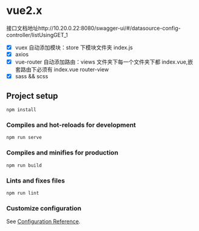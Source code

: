 # vue2.x

接口文档地址http://10.20.0.22:8080/swagger-ui/#/datasource-config-controller/listUsingGET_1

- [x] vuex 自动添加模块：store 下模块文件夹 index.js
- [x] axios
- [x] vue-router 自动添加路由：views 文件夹下每一个文件夹下都 index.vue,嵌套路由下必须有 index.vue router-view
- [x] sass && scss

## Project setup

```
npm install
```

### Compiles and hot-reloads for development

```
npm run serve
```

### Compiles and minifies for production

```
npm run build
```

### Lints and fixes files

```
npm run lint
```

### Customize configuration

See [Configuration Reference](https://cli.vuejs.org/config/).
